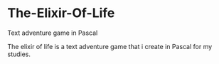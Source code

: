 # The-Elixir-Of-Life
Text adventure game in Pascal

The elixir of life is a text adventure game that i create in Pascal for my studies.
